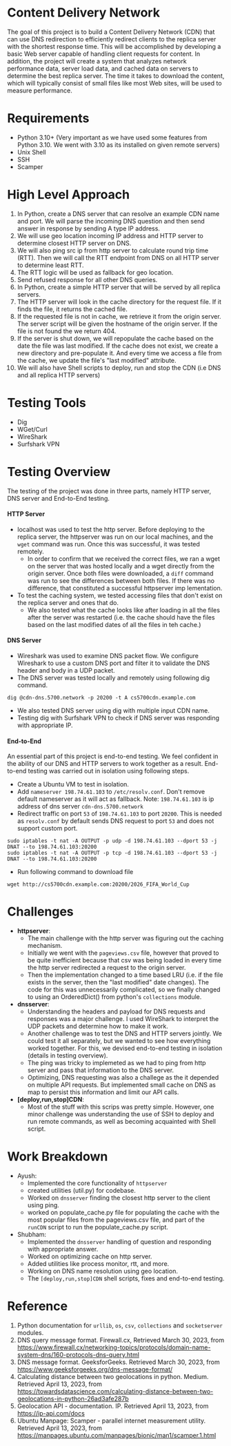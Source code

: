 # Content Delivery Network
The goal of this project is to build a Content Delivery Network (CDN) that can use DNS redirection to efficiently redirect clients to the replica server with the shortest response time. This will be accomplished by developing a basic Web server capable of handling client requests for content. In addition, the project will create a system that analyzes network performance data, server load data, and cached data on servers to determine the best replica server. The time it takes to download the content, which will typically consist of small files like most Web sites, will be used to measure performance.

# Requirements
- Python 3.10+ (Very important as we have used some features from Python 3.10. We went with 3.10 as its installed on given remote servers)
- Unix Shell
- SSH
- Scamper

# High Level Approach
1. In Python, create a DNS server that can resolve an example CDN name and port. We will parse the incoming DNS question and then send answer in response by sending A type IP address.
2. We will use geo location incoming IP address and HTTP server to determine closest HTTP server on DNS.
3. We will also ping src ip from http server to calculate round trip time (RTT). Then we will call the RTT endpoint from DNS on all HTTP server to determine least RTT.
4. The RTT logic will be used as fallback for geo location.
5. Send refused response for all other DNS queries.
6. In Python, create a simple HTTP server that will be served by all replica servers.
7. The HTTP server will look in the cache directory for the request file. If it finds the file, it returns the cached file.
8. If the requested file is not in cache, we retrieve it from the origin server. The server script will be given the hostname of the origin server. If the file is not found the we return 404.
9. If the server is shut down, we will repopulate the cache based on the date the file was last modified. If the cache does not exist, we create a new directory and pre-populate it. And every time we access a file from the cache, we update the file's "last modified" attribute.
10. We will also have Shell scripts to deploy, run and stop the CDN (i.e DNS and all replica HTTP servers)

# Testing Tools
- Dig
- WGet/Curl
- WireShark
- Surfshark VPN

# Testing Overview
The testing of the project was done in three parts, namely HTTP server, DNS server and End-to-End testing.

#### HTTP Server
- localhost was used to test the http server. Before deploying to the replica server, the httpserver was run on our
local machines, and the `wget` command was run. Once this was successful, it was tested remotely.
  - In order to confirm that we received the correct files, we ran a wget on the server that was hosted
  locally and a wget directly from the origin server. Once both files were downloaded, a `diff` command was run
  to see the differences between both files. If there was no difference, that constituted a successful httpserver imp
  lementation.
- To test the caching system, we tested accessing files that don't exist on the replica server and ones that do.
  - We also tested what the cache looks like after loading in all the files after the server was restarted (i.e. the cache
  should have the files based on the last modified dates of all the files in teh cache.)

#### DNS Server
- Wireshark was used to examine DNS packet flow. We configure Wireshark to use a custom DNS port and filter it to validate the DNS header and body in a UDP packet.
- The DNS server was tested locally and remotely using following dig command.
```
dig @cdn-dns.5700.network -p 20200 -t A cs5700cdn.example.com
```
- We also tested DNS server using dig with multiple input CDN name.
- Testing dig with Surfshark VPN to check if DNS server was responding with appropriate IP.

#### End-to-End
An essential part of this project is end-to-end testing. We feel confident in the ability of our DNS and HTTP servers to work together as a result. End-to-end testing was carried out in isolation using following steps.

- Create a Ubuntu VM to test in isolation.
- Add `nameserver 198.74.61.103` to `/etc/resolv.conf`. Don't remove default nameserver as it will act as fallback. Note: `198.74.61.103` is ip address of dns server `cdn-dns.5700.network`
- Redirect traffic on port `53` of `198.74.61.103` to port `20200`. This is needed as `resolv.conf` by default sends DNS request to port `53` and does not support custom port.
```
sudo iptables -t nat -A OUTPUT -p udp -d 198.74.61.103 --dport 53 -j DNAT --to 198.74.61.103:20200
sudo iptables -t nat -A OUTPUT -p tcp -d 198.74.61.103 --dport 53 -j DNAT --to 198.74.61.103:20200
```
- Run following command to download file
```
wget http://cs5700cdn.example.com:20200/2026_FIFA_World_Cup
```

# Challenges
- **httpserver**: 
  - The main challenge with the http server was figuring out the caching mechanism.
  - Initially we went with the `pageviews.csv` file, however that proved to be quite inefficient because
that csv was being loaded in every time the http server redirected a request to the origin server.
  - Then the implementation changed to a time based LRU (i.e. if the file exists in the server, then the "last modified" date changes). The code for this was unnecessarily complicated, so we finally changed to using an OrderedDict() from python's `collections` module.
- **dnsserver**: 
  - Understanding the headers and payload for DNS requests and responses was a major challenge. I used WireShark to interpret the UDP packets and determine how to make it work. 
  - Another challenge was to test the DNS and HTTP servers jointly. We could test it all separately, but we wanted to see how everything worked together. For this, we devised end-to-end testing in isolation (details in testing overview).
  - The ping was tricky to implemeted as we had to ping from http server and pass that information to the DNS server.
  - Optimizing, DNS requesting was also a challege as the it depended on multiple API requests. But implemented small cache on DNS as map to persist this information and limit our API calls.
- **[deploy,run,stop]CDN**: 
  - Most of the stuff with this scrips was pretty simple. However, one minor challenge was understanding the use of SSH to deploy and run remote commands, as well as becoming acquainted with Shell script.

# Work Breakdown
- Ayush: 
  - Implemented the core functionality of `httpserver` 
  - created utilities (util.py) for codebase. 
  - Worked on `dnsserver` finding the closest http server to the client using ping.
  - worked on populate_cache.py file for populating the cache with the most popular files from the pageviews.csv file, and part of the `runCDN` script to run the populate_cache.py script.
- Shubham: 
  - Implemented the `dnsserver` handling of question and responding with appropriate answer.
  - Worked on optimizing cache on http server.
  - Added utilities like process monitor, rtt, and more.
  - Working on DNS name resolution using geo location.
  - The `[deploy,run,stop]CDN` shell scripts, fixes and end-to-end testing.

# Reference
1. Python documentation for `urllib`, `os`, `csv`, `collections` and `socketserver` modules.
2. DNS query message format. Firewall.cx, Retrieved March 30, 2023, from https://www.firewall.cx/networking-topics/protocols/domain-name-system-dns/160-protocols-dns-query.html 
3. DNS message format. GeeksforGeeks. Retrieved March 30, 2023, from https://www.geeksforgeeks.org/dns-message-format/ 
4. Calculating distance between two geolocations in python. Medium. Retrieved April 13, 2023, from https://towardsdatascience.com/calculating-distance-between-two-geolocations-in-python-26ad3afe287b 
5. Geolocation API - documentation. IP. Retrieved April 13, 2023, from https://ip-api.com/docs 
6. Ubuntu Manpage: Scamper - parallel internet measurement utility. Retrieved April 13, 2023, from https://manpages.ubuntu.com/manpages/bionic/man1/scamper.1.html 
